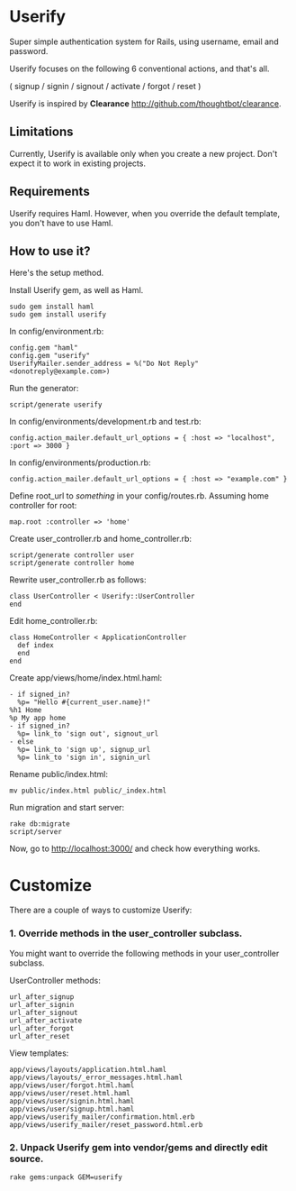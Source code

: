 Userify
=======

Super simple authentication system for Rails, using username, email and password.

Userify focuses on the following 6 conventional actions, and that's all.

( signup / signin / signout / activate / forgot / reset )

Userify is inspired by **Clearance** <http://github.com/thoughtbot/clearance>.

Limitations
-----------

Currently, Userify is available only when you create a new project. Don't expect it to work in existing projects.

Requirements
------------

Userify requires Haml. However, when you override the default template, you don't have to use Haml.

How to use it?
--------------

Here's the setup method.

Install Userify gem, as well as Haml.

    sudo gem install haml
    sudo gem install userify

In config/environment.rb:

    config.gem "haml"
    config.gem "userify"
    UserifyMailer.sender_address = %("Do Not Reply" <donotreply@example.com>)

Run the generator:

    script/generate userify

In config/environments/development.rb and test.rb:

    config.action_mailer.default_url_options = { :host => "localhost", :port => 3000 }

In config/environments/production.rb:

    config.action_mailer.default_url_options = { :host => "example.com" }

Define root_url to *something* in your config/routes.rb. Assuming home controller for root:

    map.root :controller => 'home'

Create user_controller.rb and home_controller.rb:

    script/generate controller user
    script/generate controller home

Rewrite user_controller.rb as follows:

    class UserController < Userify::UserController
    end

Edit home_controller.rb:

    class HomeController < ApplicationController
      def index
      end
    end

Create app/views/home/index.html.haml:

    - if signed_in?
      %p= "Hello #{current_user.name}!"
    %h1 Home
    %p My app home
    - if signed_in?
      %p= link_to 'sign out', signout_url
    - else
      %p= link_to 'sign up', signup_url
      %p= link_to 'sign in', signin_url

Rename public/index.html:

    mv public/index.html public/_index.html

Run migration and start server:

    rake db:migrate
    script/server

Now, go to <http://localhost:3000/> and check how everything works.

Customize
=========

There are a couple of ways to customize Userify:

### 1. Override methods in the user_controller subclass.

You might want to override the following methods in your user_controller subclass.

UserController methods:

    url_after_signup
    url_after_signin
    url_after_signout
    url_after_activate
    url_after_forgot
    url_after_reset

View templates:

    app/views/layouts/application.html.haml
    app/views/layouts/_error_messages.html.haml
    app/views/user/forgot.html.haml
    app/views/user/reset.html.haml
    app/views/user/signin.html.haml
    app/views/user/signup.html.haml
    app/views/userify_mailer/confirmation.html.erb
    app/views/userify_mailer/reset_password.html.erb


### 2. Unpack Userify gem into vendor/gems and directly edit source.

    rake gems:unpack GEM=userify
